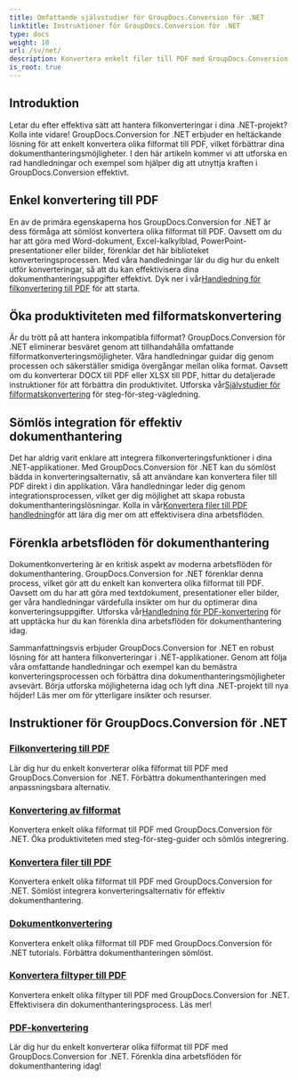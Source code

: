 ```yaml
---
title: Omfattande självstudier för GroupDocs.Conversion för .NET
linktitle: Instruktioner för GroupDocs.Conversion för .NET
type: docs
weight: 10
url: /sv/net/
description: Konvertera enkelt filer till PDF med GroupDocs.Conversion för .NET. Effektivisera dokumenthanteringen med anpassningsbara alternativ. #GroupDocs.Conversion
is_root: true
---
```


## Introduktion

Letar du efter effektiva sätt att hantera filkonverteringar i dina .NET-projekt? Kolla inte vidare! GroupDocs.Conversion for .NET erbjuder en heltäckande lösning för att enkelt konvertera olika filformat till PDF, vilket förbättrar dina dokumenthanteringsmöjligheter. I den här artikeln kommer vi att utforska en rad handledningar och exempel som hjälper dig att utnyttja kraften i GroupDocs.Conversion effektivt.

## Enkel konvertering till PDF

 En av de primära egenskaperna hos GroupDocs.Conversion for .NET är dess förmåga att sömlöst konvertera olika filformat till PDF. Oavsett om du har att göra med Word-dokument, Excel-kalkylblad, PowerPoint-presentationer eller bilder, förenklar det här biblioteket konverteringsprocessen. Med våra handledningar lär du dig hur du enkelt utför konverteringar, så att du kan effektivisera dina dokumenthanteringsuppgifter effektivt. Dyk ner i vår[Handledning för filkonvertering till PDF](./file-conversion-to-pdf/) för att starta.

## Öka produktiviteten med filformatskonvertering

Är du trött på att hantera inkompatibla filformat? GroupDocs.Conversion för .NET eliminerar besväret genom att tillhandahålla omfattande filformatkonverteringsmöjligheter. Våra handledningar guidar dig genom processen och säkerställer smidiga övergångar mellan olika format. Oavsett om du konverterar DOCX till PDF eller XLSX till PDF, hittar du detaljerade instruktioner för att förbättra din produktivitet. Utforska vår[Självstudier för filformatskonvertering](./file-format-conversion-tutorials/) för steg-för-steg-vägledning.

## Sömlös integration för effektiv dokumenthantering

 Det har aldrig varit enklare att integrera filkonverteringsfunktioner i dina .NET-applikationer. Med GroupDocs.Conversion för .NET kan du sömlöst bädda in konverteringsalternativ, så att användare kan konvertera filer till PDF direkt i din applikation. Våra handledningar leder dig genom integrationsprocessen, vilket ger dig möjlighet att skapa robusta dokumenthanteringslösningar. Kolla in vår[Konvertera filer till PDF handledning](./convert-files-to-pdf/)för att lära dig mer om att effektivisera dina arbetsflöden.

## Förenkla arbetsflöden för dokumenthantering

 Dokumentkonvertering är en kritisk aspekt av moderna arbetsflöden för dokumenthantering. GroupDocs.Conversion for .NET förenklar denna process, vilket gör att du enkelt kan konvertera olika filformat till PDF. Oavsett om du har att göra med textdokument, presentationer eller bilder, ger våra handledningar värdefulla insikter om hur du optimerar dina konverteringsuppgifter. Utforska vår[Handledning för PDF-konvertering](./pdf-conversion/) för att upptäcka hur du kan förenkla dina arbetsflöden för dokumenthantering idag.

Sammanfattningsvis erbjuder GroupDocs.Conversion for .NET en robust lösning för att hantera filkonverteringar i .NET-applikationer. Genom att följa våra omfattande handledningar och exempel kan du bemästra konverteringsprocessen och förbättra dina dokumenthanteringsmöjligheter avsevärt. Börja utforska möjligheterna idag och lyft dina .NET-projekt till nya höjder! Läs mer om för ytterligare insikter och resurser.
## Instruktioner för GroupDocs.Conversion för .NET
### [Filkonvertering till PDF](./file-conversion-to-pdf/)
Lär dig hur du enkelt konverterar olika filformat till PDF med GroupDocs.Conversion for .NET. Förbättra dokumenthanteringen med anpassningsbara alternativ.
### [Konvertering av filformat](./file-format-conversion-tutorials/)
Konvertera enkelt olika filformat till PDF med GroupDocs.Conversion för .NET. Öka produktiviteten med steg-för-steg-guider och sömlös integrering.
### [Konvertera filer till PDF](./convert-files-to-pdf/)
Konvertera enkelt olika filformat till PDF med GroupDocs.Conversion for .NET. Sömlöst integrera konverteringsalternativ för effektiv dokumenthantering.
### [Dokumentkonvertering](./document-conversion/)
Konvertera enkelt olika filformat till PDF med GroupDocs.Conversion för .NET tutorials. Förbättra dokumenthanteringen sömlöst.
### [Konvertera filtyper till PDF](./converting-file-types-to-pdf/)
Konvertera enkelt olika filtyper till PDF med GroupDocs.Conversion for .NET. Effektivisera din dokumenthanteringsprocess. Läs mer!
### [PDF-konvertering](./pdf-conversion/)
Lär dig hur du enkelt konverterar olika filformat till PDF med GroupDocs.Conversion for .NET. Förenkla dina arbetsflöden för dokumenthantering idag!